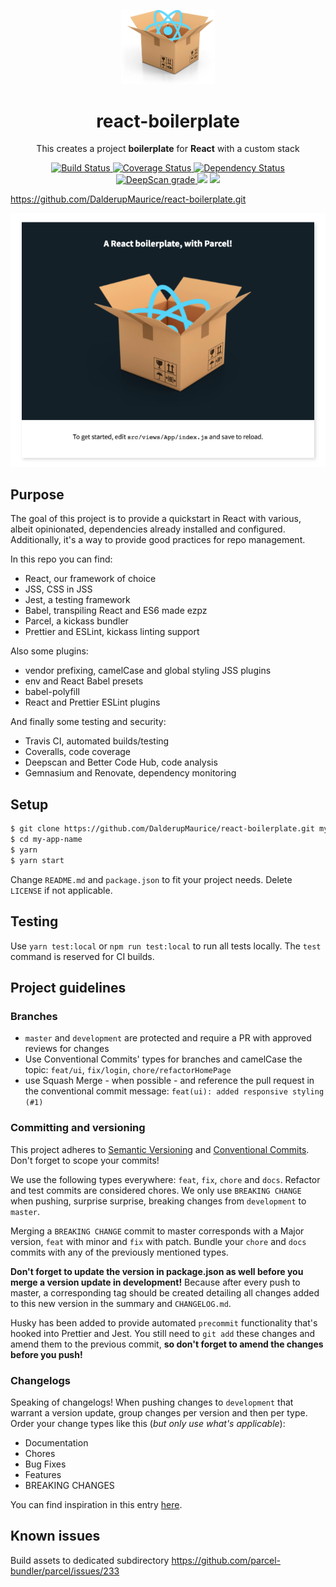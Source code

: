 <p align="center">
  <img src="./logo.png" width="150px" /> 
</p>

<h1 align="center">react-boilerplate</h1>

<p align="center">
  This creates a project <strong>boilerplate</strong> for <strong>React</strong> with a custom stack
</p>

<p align="center">
  <a href='https://travis-ci.org/DalderupMaurice/react-boilerplate?branch=master'>
    <img src='https://travis-ci.org/DalderupMaurice/react-boilerplate.svg?branch=master' alt='Build Status' />
  </a>
  <a href='https://coveralls.io/github/DalderupMaurice/react-boilerplate?branch=master'>
    <img src='https://coveralls.io/repos/github/DalderupMaurice/react-boilerplate/badge.svg?branch=master' alt='Coverage Status' />
  </a>
  <a href='https://gemnasium.com/github.com/DalderupMaurice/react-boilerplate'>
    <img src="https://gemnasium.com/badges/github.com/DalderupMaurice/react-boilerplate.svg" alt="Dependency Status" />
  </a>
  <a href="https://deepscan.io/dashboard#view=project&pid=xxx&bid=xxx">
    <img src="https://deepscan.io/api/projects/xxxx/branches/xxxx/badge/grade.svg" alt="DeepScan grade">
  </a>
  <img src='https://bettercodehub.com/edge/badge/DalderupMaurice/react-boilerplate?branch=master'>
  <a href='https://github.com/prettier/prettier'>
    <img src='https://img.shields.io/badge/code_style-prettier-ff69b4.svg?style=flat'>
  </a>
  
  https://github.com/DalderupMaurice/react-boilerplate.git
  
  
</p>

<p align="center">
  <img src="./exampleScreenshot.png" /> 
</p>

## Purpose
The goal of this project is to provide a quickstart in React with various, albeit opinionated, dependencies already installed and configured. Additionally, it's a way to provide good practices for repo management.

In this repo you can find:
* React, our framework of choice
* JSS, CSS in JSS
* Jest, a testing framework
* Babel, transpiling React and ES6 made ezpz
* Parcel, a kickass bundler
* Prettier and ESLint, kickass linting support

Also some plugins:
* vendor prefixing, camelCase and global styling JSS plugins
* env and React Babel presets
* babel-polyfill
* React and Prettier ESLint plugins

And finally some testing and security:
* Travis CI, automated builds/testing
* Coveralls, code coverage
* Deepscan and Better Code Hub, code analysis
* Gemnasium and Renovate, dependency monitoring

## Setup
```bash
$ git clone https://github.com/DalderupMaurice/react-boilerplate.git my-app-name
$ cd my-app-name
$ yarn
$ yarn start
```

Change `README.md` and `package.json` to fit your project needs. Delete `LICENSE` if not applicable.

## Testing
Use `yarn test:local` or `npm run test:local` to run all tests locally. The `test` command is reserved for CI builds.


## Project guidelines
### Branches
* `master` and `development` are protected and require a PR with approved reviews for changes
* Use Conventional Commits' types for branches and camelCase the topic: `feat/ui`, `fix/login`, `chore/refactorHomePage`
* use Squash Merge - when possible - and reference the pull request in the conventional commit message: `feat(ui): added responsive styling (#1)`

### Committing and versioning
This project adheres to [Semantic Versioning](https://semver.org/) and [Conventional Commits](https://conventionalcommits.org/). Don't forget to scope your commits!

We use the following types everywhere: `feat`, `fix`, `chore` and `docs`. Refactor and test commits are considered chores. We only use `BREAKING CHANGE` when pushing, surprise surprise, breaking changes from `development` to `master`.

Merging a `BREAKING CHANGE` commit to master corresponds with a Major version, `feat` with minor and `fix` with patch. Bundle your `chore` and `docs` commits with any of the previously mentioned types.

**Don't forget to update the version in package.json as well before you merge a version update in development!** Because after every push to master, a corresponding tag should be created detailing all changes added to this new version in the summary and `CHANGELOG.md`.

Husky has been added to provide automated `precommit` functionality that's hooked into Prettier and Jest. You still need to `git add` these changes and amend them to the previous commit, **so don't forget to amend the changes before you push!**

### Changelogs
Speaking of changelogs! When pushing changes to `development` that warrant a version update, group changes per version and then per type. Order your change types like this (*but only use what's applicable*):
* Documentation
* Chores
* Bug Fixes
* Features
* BREAKING CHANGES

You can find inspiration in this entry [here](https://github.com/conventional-changelog/conventional-changelog/blob/master/packages/conventional-changelog/CHANGELOG.md#100-2016-02-05).

## Known issues
Build assets to dedicated subdirectory https://github.com/parcel-bundler/parcel/issues/233
